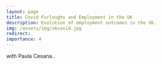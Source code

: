 ```yaml
---
layout: page
title: Covid Furloughs and Employment in the UK
description: Evolution of employment outcomes in the UK.
img: /assets/img/ukcovid.jpg
redirect:
importance: 4
---
```


with Paula Cesana..
